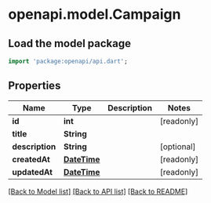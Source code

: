 # openapi.model.Campaign

## Load the model package
```dart
import 'package:openapi/api.dart';
```

## Properties
Name | Type | Description | Notes
------------ | ------------- | ------------- | -------------
**id** | **int** |  | [readonly] 
**title** | **String** |  | 
**description** | **String** |  | [optional] 
**createdAt** | [**DateTime**](DateTime.md) |  | [readonly] 
**updatedAt** | [**DateTime**](DateTime.md) |  | [readonly] 

[[Back to Model list]](../README.md#documentation-for-models) [[Back to API list]](../README.md#documentation-for-api-endpoints) [[Back to README]](../README.md)


